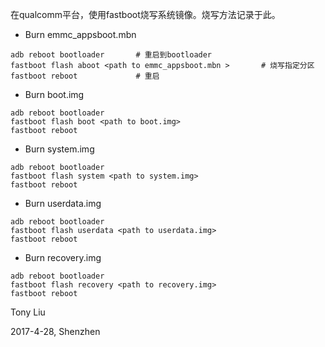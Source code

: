 在qualcomm平台，使用fastboot烧写系统镜像。烧写方法记录于此。

* Burn emmc_appsboot.mbn

```
adb reboot bootloader		# 重启到bootloader
fastboot flash aboot <path to emmc_appsboot.mbn >		# 烧写指定分区
fastboot reboot				# 重启
```

* Burn boot.img

```
adb reboot bootloader
fastboot flash boot <path to boot.img>
fastboot reboot
```

* Burn system.img

```
adb reboot bootloader
fastboot flash system <path to system.img>
fastboot reboot
```

* Burn userdata.img

```
adb reboot bootloader
fastboot flash userdata <path to userdata.img>
fastboot reboot
```

* Burn recovery.img

```
adb reboot bootloader
fastboot flash recovery <path to recovery.img>
fastboot reboot
```

Tony Liu

2017-4-28, Shenzhen